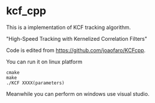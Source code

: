 # kcf_cpp

This is a implementation of KCF tracking algorithm.

"High-Speed Tracking with Kernelized Correlation Filters"

Code is edited from https://github.com/joaofaro/KCFcpp.

You can run it on linux platform
```Script
cmake
make
./KCF XXXX(parameters)
```

Meanwhile you can perform on windows use visual studio.
